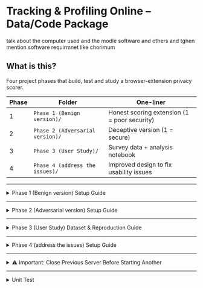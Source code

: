 # Tracking & Profiling Online – Data/Code Package


talk about the computer used and the modle software and others and tghen mention software requirmnet like chorimum 



## What is this?
Four project phases that build, test and study a browser-extension privacy scorer.

| Phase | Folder                                | One-liner                                     |
|-------|---------------------------------------|-----------------------------------------------|
| 1     | `Phase 1 (Benign version)/`           | Honest scoring extension (1 = poor security)  |
| 2     | `Phase 2 (Adversarial version)/`      | Deceptive version (1 = secure)                |
| 3     | `Phase 3 (User Study)/`               | Survey data + analysis notebook               |
| 4     | `Phase 4 (address the issues)/`       | Improved design to fix usability issues       |

------------------------
<details>
<summary>Phase 1 (Benign version) Setup Guide</summary>

# Setup Guide

## Starting Phase 1 (Benign)

**From the root folder (folder containing requirements.txt) in the terminal:**

```bash
cd "Phase 1 (Benign version)"
cd server
pip install -r "../../requirements.txt"
python server.py
```

You should see the following when the server has successfully started:

```bash
INFO:     Uvicorn running on http://0.0.0.0:8000 (Press CTRL+C to quit)
INFO:     Started reloader process [92633] using StatReload
INFO:     Started server process [92635]
INFO:     Waiting for application startup.
INFO:     Application startup complete.
```

---

## Loading the Extension

1. Open Chromium and navigate to `chrome://extensions/`.
2. Enable **Developer Mode** (toggle in the top right).
3. Click **Load unpacked**.
4. Navigate to:
   
   ```text
   (root folder)/Phase 1 (Benign version)/extension
   ```

5. Select the **extension** folder to load it.

You can now use the extension freely.



## Stopping the Server

When you are finished using the extension:

1. In the terminal where the server is running, press:

   ```bash
   CTRL+C
   ```

2. You should then see output similar to:

   ```bash
   ^CINFO:     Shutting down
   INFO:     Waiting for application shutdown.
   INFO:     Application shutdown complete.
   INFO:     Finished server process [92787]
   INFO:     Stopping reloader process [92785]
   ```

</details>

------------------------


<details>
<summary>Phase 2 (Adversarial version) Setup Guide</summary>

# Setup Guide

## Starting Phase 1 (Benign)

**From the root folder (folder containing requirements.txt) in the terminal:**

```bash
cd "Phase 2 (Adversarial version)"
cd server
pip install -r "../../requirements.txt"
python server.py
```

You should see the following when the server has successfully started:

```bash
INFO:     Uvicorn running on http://0.0.0.0:8000 (Press CTRL+C to quit)
INFO:     Started reloader process [92633] using StatReload
INFO:     Started server process [92635]
INFO:     Waiting for application startup.
INFO:     Application startup complete.
```

---

## Loading the Extension

1. Open Chromium and navigate to `chrome://extensions/`.
2. Enable **Developer Mode** (toggle in the top right).
3. Click **Load unpacked**.
4. Navigate to:
   
   ```text
   (root folder)/Phase 1 (Benign version)/extension
   ```

5. Select the **extension** folder to load it.

You can now use the extension freely.



## Stopping the Server

When you are finished using the extension:

1. In the terminal where the server is running, press:

   ```bash
   CTRL+C
   ```

2. You should then see output similar to:

   ```bash
   ^CINFO:     Shutting down
   INFO:     Waiting for application shutdown.
   INFO:     Application shutdown complete.
   INFO:     Finished server process [92787]
   INFO:     Stopping reloader process [92785]

## Unloading the Extension

When you're done using the extension in Chromium:

1. Go to: `chrome://extensions/`
2. Locate the **HTTPS Scanner** extension in the list.
3. Toggle the blue switch (bottom-right of the extension box) to turn it **off**.
4. (Optional) Click **Remove** to completely uninstall it from the browser.

You can always re-load it again using the steps in the **"Loading the Extension"** section.


</details>


------------------------
<details>
<summary>Phase 3 (User Study) Dataset & Reproduction Guide</summary>

This section contain the raw data that was exctracted form the User study which supports the claims made in the report

### What’s in this folder?



| File / sub-folder | Purpose |
|-------------------|---------|
| **`cleaned - confidence_improvement.xlsx`** | Per-participant pre- vs post-task self-confidence ratings and calculated scores|
| **`cleaned - survey_full.xlsx`** | De-duplicated version of the raw sheet with extra info added at the end from cleaning|
| **`cleaned - sus_scores_dataset.xlsx`** | Adds calculated System Usability Scale (SUS) scores for each participant. |
| **`cleaned - user confidence increase.xlsx`** | Aggregated *gain* scores (average) used in the report figures. |
| **`original - Tracking and Profiling Online - User Survey (Responses).xlsx`** | Raw export from Google Forms (one row per participant). No cleaning applied. |


</details>

------------------------


<details>
<summary>Phase 4 (address the issues) Setup Guide</summary>

# Setup Guide

## Starting Phase 4 (address the issues)

**From the root folder (folder containing requirements.txt) in the terminal:**

```bash
cd "Phase 4 (address the issues)"
cd server
pip install -r "../../requirements.txt"
python server.py
```

You should see the following when the server has successfully started:

```bash
INFO:     Uvicorn running on http://0.0.0.0:8000 (Press CTRL+C to quit)
INFO:     Started reloader process [92633] using StatReload
INFO:     Started server process [92635]
INFO:     Waiting for application startup.
INFO:     Application startup complete.
```

---

## Loading the Extension

1. Open Chromium and navigate to `chrome://extensions/`.
2. Enable **Developer Mode** (toggle in the top right).
3. Click **Load unpacked**.
4. Navigate to:
   
   ```text
   (root folder)/Phase 1 (Benign version)/extension
   ```

5. Select the **extension** folder to load it.

You can now use the extension freely.



## Stopping the Server

When you are finished using the extension:

1. In the terminal where the server is running, press:

   ```bash
   CTRL+C
   ```

2. You should then see output similar to:

   ```bash
   ^CINFO:     Shutting down
   INFO:     Waiting for application shutdown.
   INFO:     Application shutdown complete.
   INFO:     Finished server process [92787]
   INFO:     Stopping reloader process [92785]



## Unloading the Extension

When you're done using the extension in Chromium:

1. Go to: `chrome://extensions/`
2. Locate the **HTTPS Scanner** extension in the list.
3. Toggle the blue switch (bottom-right of the extension box) to turn it **off**.
4. (Optional) Click **Remove** to completely uninstall it from the browser.

You can always re-load it again using the steps in the **"Loading the Extension"** section.


</details>


------------------

<details>
<summary>⚠️ Important: Close Previous Server Before Starting Another</summary>



## ⚠️ Important: Close Previous Server Before Starting Another

Before starting a new phase or running a different server:

> **Always stop the currently running server first.**

If you forget to stop the server, the new one may fail to start due to port conflicts.

### How to Stop the Running Server

In the terminal where the server is running:

```bash
CTRL+C
```

You should see shutdown messages like:

```bash
^CINFO:     Shutting down
INFO:     Waiting for application shutdown.
INFO:     Application shutdown complete.
```

### If That Doesn't Work (Force Kill the Process)

If the server doesn't close properly or the port is still in use, run the following command to find and kill it:

```bash
lsof -i :8000
```

This will show something like:

```bash
python3   12345 username   3u  IPv4  ...  TCP *:8000 (LISTEN)
```

Then kill it with:

```bash
kill -9 12345
```

Replace `12345` with the actual PID from the previous command.

</details>

------------
<details>
<summary>Unit Test</summary>

to run test go to server directory of any of the phases and run in terminal:


python -m unittest Privacy_scan.Privacy_scan_tests.Passive_Cookie_Privacy_Scan_test -v

python -m unittest Privacy_scan.Privacy_scan_tests.Passive_Data_Leakage_HTTP_Headers_Scan_test -v

python -m unittest Privacy_scan.Privacy_scan_tests.Passive_Do_Not_Track_Support_Scan_test -v

python -m unittest Privacy_scan.Privacy_scan_tests.Passive_Fingerprinting_Detection_Scan_test -v

python -m unittest Privacy_scan.Privacy_scan_tests.Passive_Privacy_and_Tracker_Audit_Scanner_test -v

python -m unittest Privacy_scan.Privacy_scan_tests.Passive_Referrer_DNT_Analysis_Scan_test -v

python -m unittest Privacy_scan.Privacy_scan_tests.Passive_Third_Party_Data_Collection_Scanner_test -v

python -m unittest Privacy_scan.Privacy_scan_tests.Passive_Third_Party_Script_Evaluation_Scanner_test -v

python -m unittest Privacy_scan.Privacy_scan_tests.Passive_Tracker_Detection_Scan_test -v   

python -m unittest Privacy_scan.Privacy_scan_tests.Passive_Tracker_Script_Scanner_test -v  





python -m unittest Security_scans.Security_scans_tests.Passive_CSP_Security_Scanner_test -v   

python -m unittest Security_scans.Security_scans_tests.Passive_CSRF_Security_Scanner_test -v

python -m unittest Security_scans.Security_scans_tests.Passive_Directory_Listing_Security_Scanner_test -v

python -m unittest Security_scans.Security_scans_tests.Passive_HTTPS_Scanner_test -v   

python -m unittest Security_scans.Security_scans_tests.Passive_Mixed_Content_Detection_Scanner_test -v 

python -m unittest Security_scans.Security_scans_tests.Passive_Outdated_Plugin_Security_Scanner_test -v  

python -m unittest Security_scans.Security_scans_tests.Passive_Performance_and_Configuration_Analysis_Scanner_test -v

python -m unittest Security_scans.Security_scans_tests.Passive_Security_Headers_Scanner_test -v  

python -m unittest Security_scans.Security_scans_tests.Passive_SQL_Injection_Security_Scanner_test -v 

python -m unittest Security_scans.Security_scans_tests.Passive_SSL_TLS_Certificate_Validation_Scanner_test -v   

python -m unittest Security_scans.Security_scans_tests.Passive_Vulnerability_Cross_Reference_Scanner_test -v  

python -m unittest Security_scans.Security_scans_tests.Passive_XSS_Security_Scanner_test -v     


<details>